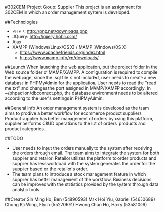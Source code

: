 #302CEM-Project Group: Supplier
    This project is an assignment for 302CEM in which an order management system is developed. 

##Technologies
-   PHP 7: http://php.net/downloads.php
-   JQuery: http://jquery.hohli.com/
-   Ajax
-   XAMPP (Windows/Linux/OS X) / MAMP (Windows/OS X)
    - https://www.apachefriends.org/index.html
    - https://www.mamp.info/en/downloads/

##Launch
    When launching the web application, put the project folder in the Web source folder of MAMP/XAMPP. A configuration is required to compile the webpage, since the .sql file is not included, user needs to create a new database in PHPMyAdmin for the application. User needs to read the "read me.txt" and changes the port assigned in MAMP/XAMPP accordingly. In ~/phpaction/dbconnect.php, the database environment needs to be altered according to the user's settings in PHPMyAdmin. 

##General info
    An order management system is developed as the team aims to prodive a better workflow for ecommerce product suppliers. Product supplier has better management of orders by using this platform, supplier performs CRUD operations to the list of orders, products and product categories. 

##TODO
-   User needs to input the orders manually to the system after receiving the orders        through email. The team aims to integrate the system for both supplier and retailor. Retailor utilizes the platform to order products and supplier has less workload with the system generates the order for the supplier based on the retailor's order.
-  The team plans to introduce a stock management feature in which supplier has better management of the workflow. Business decisions can be improved with the statistics provided by the system through data analytic tools. 

##Creator 
Sin Ming Ho, Ben 		(54890593)
Mak Hoi Yiu, Gabriel 	(54650689)
Chong Ka Wing, Flynn 	(55270691)
Hwong Chun Ho, Harry 	(53581006)
